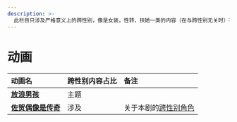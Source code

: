 ```yaml
---
description: >-
  此栏目只涉及严格意义上的跨性别，像是女装，性转，扶她一类的内容（在与跨性别无关时）不会被收集。举例来说，命运石之门里的漆原琉华虽然具有「伪娘」属性，但其本人也有想成为女生的想法，因此会被收录；笨蛋测验召唤兽中的吉井明久也具有「伪娘」属性，但其本人没有透露过想改变性别的想法，因此不会被收录。然而不幸的是，在很多作品中，作者并没有阐明涉及「伪娘」属性的角色究竟是跨性别者还是异装者
---
```


# 动画



| 动画名 | 跨性别内容占比 | 备注 |
| :--- | :--- | :--- |
| [**放浪男孩**](https://movie.douban.com/subject/5273301/) | 主题 |  |
| [**佐贺偶像是传奇**](https://movie.douban.com/subject/30267274/) | 涉及 | 关于本剧的[跨性别角色](https://zh.moegirl.org.cn/zh-tw/%E6%98%9F%E5%B7%9D%E8%8E%89%E8%8E%89) |



